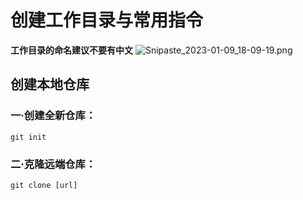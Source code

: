 # 创建工作目录与常用指令
**工作目录的命名建议不要有中文**
![Snipaste_2023-01-09_18-09-19.png](https://cdn.nlark.com/yuque/0/2023/png/34325414/1673258991301-b911b55f-0936-4c49-96ff-1c70bfef8f9b.png#averageHue=%23a3c3d4&clientId=ue0d6f364-4af8-4&crop=0&crop=0&crop=1&crop=1&from=ui&id=u3af8ed66&margin=%5Bobject%20Object%5D&name=Snipaste_2023-01-09_18-09-19.png&originHeight=293&originWidth=946&originalType=binary&ratio=1&rotation=0&showTitle=false&size=102616&status=done&style=none&taskId=u9eaeacfc-ed83-4db8-9d91-60cdae18acb&title=)
##  创建本地仓库
### 一·创建全新仓库：
```git
git init
```
### 二·克隆远端仓库：
```git
git clone [url]
```
